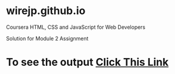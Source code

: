 # wirejp.github.io

Coursera HTML, CSS and JavaScript for Web Developers

Solution for Module 2 Assignment

# To see the output [Click This Link](https://wirejp.github.io/)
